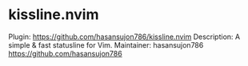 # kissline.nvim
Plugin:      https://github.com/hasansujon786/kissline.nvim
Description: A simple & fast statusline for Vim.
Maintainer:  hasansujon786 <https://github.com/hasansujon786>
